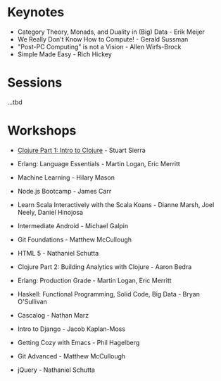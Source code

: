 # Keynotes 

* Category Theory, Monads, and Duality in (Big) Data - Erik Meijer
* We Really Don't Know How to Compute! - Gerald Sussman 
* "Post-PC Computing" is not a Vision - Allen Wirfs-Brock
* Simple Made Easy - Rich Hickey

# Sessions

...tbd

# Workshops

* [Clojure Part 1: Intro to Clojure](https://github.com/strangeloop/2011-slides/blob/master/Sierra-ClojureIntro.pdf) - Stuart Sierra
* Erlang: Language Essentials - Martin Logan, Eric Merritt
* Machine Learning - Hilary Mason
* Node.js Bootcamp - James Carr
* Learn Scala Interactively with the Scala Koans - Dianne Marsh, Joel Neely, Daniel Hinojosa
* Intermediate Android - Michael Galpin
* Git Foundations - Matthew McCullough
* HTML 5 - Nathaniel Schutta

* Clojure Part 2: Building Analytics with Clojure - Aaron Bedra
* Erlang: Production Grade - Martin Logan, Eric Merritt
* Haskell: Functional Programming, Solid Code, Big Data - Bryan O'Sullivan
* Cascalog - Nathan Marz
* Intro to Django - Jacob Kaplan-Moss
* Getting Cozy with Emacs - Phil Hagelberg
* Git Advanced - Matthew McCullough
* jQuery - Nathaniel Schutta

